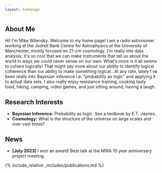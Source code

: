 ```yaml
---
layout: homepage
---
```


## About Me

Hi! I'm Mike Wilensky. Welcome to my home page! I am a radio astronomer working
at the Jodrell Bank Centre for Astrophysics at the University of Manchester,
mostly focused on 21-cm cosmology. I'm really into data analysis; it's so cool 
that we can make instruments that tell us about the world in ways we could never 
sense on our own. What's more is it all seems to cohere logically! That might 
say more about our ability to identify logical coherence than our ability to make 
something logical...At any rate, lately I've been really into Bayesian inference 
i.e. "probability as logic" and applying it to actual data sets. I also really 
enjoy resistance training, cooking tasty food, hiking, camping, video games, and 
just sitting around, having a laugh.

## Research Interests

- **Bayesian Inference:** Probability as logic. See a textbook by E.T. Jaynes.
- **Cosmology:** What is the structure of the universe on large scales and over vast times?

## News

- **[July 2023]** I won an award! Best talk at the MWA 10 year anniversary project meeting.

{% include_relative _includes/publications.md %}
